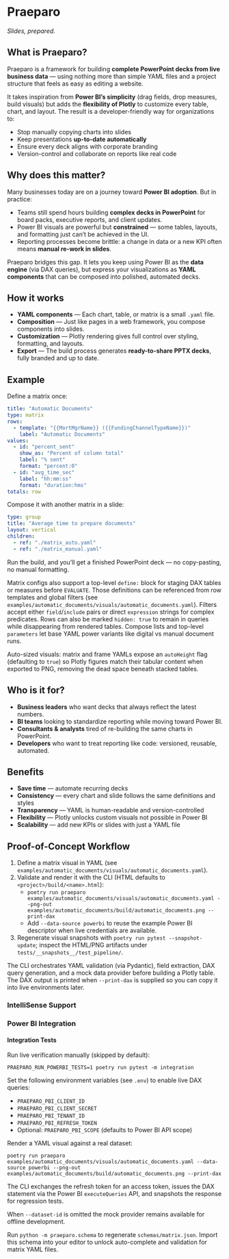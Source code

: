 ﻿# Praeparo

_Slides, prepared._

## What is Praeparo?

Praeparo is a framework for building **complete PowerPoint decks from live business data** — using nothing more than simple YAML files and a project structure that feels as easy as editing a website.

It takes inspiration from **Power BI’s simplicity** (drag fields, drop measures, build visuals) but adds the **flexibility of Plotly** to customize every table, chart, and layout. The result is a developer-friendly way for organizations to:

- Stop manually copying charts into slides
- Keep presentations **up-to-date automatically**
- Ensure every deck aligns with corporate branding
- Version-control and collaborate on reports like real code

## Why does this matter?

Many businesses today are on a journey toward **Power BI adoption**. But in practice:

- Teams still spend hours building **complex decks in PowerPoint** for board packs, executive reports, and client updates.
- Power BI visuals are powerful but **constrained** — some tables, layouts, and formatting just can’t be achieved in the UI.
- Reporting processes become brittle: a change in data or a new KPI often means **manual re-work in slides**.

Praeparo bridges this gap. It lets you keep using Power BI as the **data engine** (via DAX queries), but express your visualizations as **YAML components** that can be composed into polished, automated decks.

## How it works

- **YAML components** — Each chart, table, or matrix is a small `.yaml` file.
- **Composition** — Just like pages in a web framework, you compose components into slides.
- **Customization** — Plotly rendering gives full control over styling, formatting, and layouts.
- **Export** — The build process generates **ready-to-share PPTX decks**, fully branded and up to date.

## Example

Define a matrix once:

```yaml
title: "Automatic Documents"
type: matrix
rows:
  - template: "{{MortMgrName}} ({{FundingChannelTypeName}})"
    label: "Automatic Documents"
values:
  - id: "percent_sent"
    show_as: "Percent of column total"
    label: "% sent"
    format: "percent:0"
  - id: "avg_time_sec"
    label: "hh:mm:ss"
    format: "duration:hms"
totals: row
```

Compose it with another matrix in a slide:

```yaml
type: group
title: "Average time to prepare documents"
layout: vertical
children:
  - ref: "./matrix_auto.yaml"
  - ref: "./matrix_manual.yaml"
```

Run the build, and you’ll get a finished PowerPoint deck — no copy-pasting, no manual formatting.

Matrix configs also support a top-level `define:` block for staging DAX tables or measures before `EVALUATE`. Those definitions can be referenced from row templates and global filters (see `examples/automatic_documents/visuals/automatic_documents.yaml`). Filters accept either `field`/`include` pairs or direct `expression` strings for complex predicates. Rows can also be marked `hidden: true` to remain in queries while disappearing from rendered tables. Compose lists and top-level `parameters` let base YAML power variants like digital vs manual document runs.

Auto-sized visuals: matrix and frame YAMLs expose an `autoHeight` flag (defaulting to `true`) so Plotly figures match their tabular content when exported to PNG, removing the dead space beneath stacked tables.

## Who is it for?

- **Business leaders** who want decks that always reflect the latest numbers.
- **BI teams** looking to standardize reporting while moving toward Power BI.
- **Consultants & analysts** tired of re-building the same charts in PowerPoint.
- **Developers** who want to treat reporting like code: versioned, reusable, automated.

## Benefits

- **Save time** — automate recurring decks
- **Consistency** — every chart and slide follows the same definitions and styles
- **Transparency** — YAML is human-readable and version-controlled
- **Flexibility** — Plotly unlocks custom visuals not possible in Power BI
- **Scalability** — add new KPIs or slides with just a YAML file

## Proof-of-Concept Workflow

1. Define a matrix visual in YAML (see `examples/automatic_documents/visuals/automatic_documents.yaml`).
2. Validate and render it with the CLI (HTML defaults to `<project>/build/<name>.html`):
   - `poetry run praeparo examples/automatic_documents/visuals/automatic_documents.yaml --png-out examples/automatic_documents/build/automatic_documents.png --print-dax`
   - Add `--data-source powerbi` to reuse the example Power BI descriptor when live credentials are available.
3. Regenerate visual snapshots with `poetry run pytest --snapshot-update`; inspect the HTML/PNG artifacts under `tests/__snapshots__/test_pipeline/`.

The CLI orchestrates YAML validation (via Pydantic), field extraction, DAX query generation, and a mock data provider before building a Plotly table. The DAX output is printed when `--print-dax` is supplied so you can copy it into live environments later.

### IntelliSense Support
### Power BI Integration

#### Integration Tests

Run live verification manually (skipped by default):

```
PRAEPARO_RUN_POWERBI_TESTS=1 poetry run pytest -m integration
```

Set the following environment variables (see `.env`) to enable live DAX queries:
- `PRAEPARO_PBI_CLIENT_ID`
- `PRAEPARO_PBI_CLIENT_SECRET`
- `PRAEPARO_PBI_TENANT_ID`
- `PRAEPARO_PBI_REFRESH_TOKEN`
- Optional: `PRAEPARO_PBI_SCOPE` (defaults to Power BI API scope)

Render a YAML visual against a real dataset:

```
poetry run praeparo examples/automatic_documents/visuals/automatic_documents.yaml --data-source powerbi --png-out examples/automatic_documents/build/automatic_documents.png --print-dax
```

The CLI exchanges the refresh token for an access token, issues the DAX statement via the Power BI `executeQueries` API, and snapshots the response for regression tests.

When `--dataset-id` is omitted the mock provider remains available for offline development.


Run `python -m praeparo.schema` to regenerate `schemas/matrix.json`. Import this schema into your editor to unlock auto-complete and validation for matrix YAML files.




